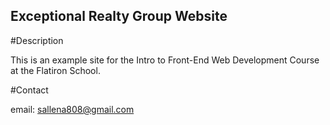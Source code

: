 Exceptional Realty Group Website
---

#Description

This is an example site for the Intro to Front-End Web Development Course
at the Flatiron School.

#Contact

email: sallena808@gmail.com 